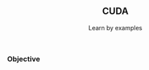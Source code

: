  <p align="center">

 </p>
 
 <h2 align="center"> CUDA </h2>

<p align="center"> Learn by examples </p>
  


<br>

### Objective

```
```

<br>
